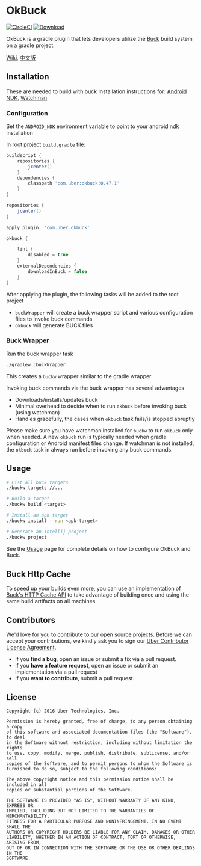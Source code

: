 # OkBuck
[![CircleCI](https://circleci.com/gh/uber/okbuck/tree/master.svg?style=svg)](https://circleci.com/gh/uber/okbuck/tree/master)
[ ![Download](https://api.bintray.com/packages/uber/gradle-plugins/okbuck/images/download.svg) ](https://bintray.com/uber/gradle-plugins/okbuck/_latestVersion)

OkBuck is a gradle plugin that lets developers utilize the [Buck](https://buckbuild.com/) build system on a gradle project.

[Wiki](https://github.com/uber/okbuck/wiki), [中文版](https://github.com/uber/okbuck/blob/master/README-zh.md)

## Installation
These are needed to build with buck
Installation instructions for: [Android NDK](https://developer.android.com/ndk/downloads/index.html), [Watchman](https://facebook.github.io/watchman/docs/install.html)

### Configuration
Set the `ANDROID_NDK` environment variable to point to your android ndk installation

In root project `build.gradle` file:

```gradle
buildscript {
    repositories {
        jcenter()
    }
    dependencies {
        classpath 'com.uber:okbuck:0.47.1'
    }
}

repositories {
    jcenter()
}

apply plugin: 'com.uber.okbuck'

okbuck {

    lint {
        disabled = true
    }
    externalDependencies {
        downloadInBuck = false
    }
}

```

After applying the plugin, the following tasks will be added to the root project
  +  `buckWrapper` will create a buck wrapper script and various configuration files to invoke buck commands
  +  `okbuck` will generate BUCK files

### Buck Wrapper

Run the buck wrapper task
```bash
./gradlew :buckWrapper
```
This creates a `buckw` wrapper similar to the gradle wrapper

Invoking buck commands via the buck wrapper has several advantages
- Downloads/installs/updates buck
- Minimal overhead to decide when to run `okbuck` before invoking buck (using watchman)
- Handles gracefully, the cases when `okbuck` task fails/is stopped abruptly

Please make sure you have watchman installed for `buckw` to run `okbuck` only when needed. A new `okbuck` run is typically needed when gradle configuration or Android manifest files change. If watchman is not installed, the `okbuck` task in always run before invoking any buck commands.

## Usage

```bash
# List all buck targets
./buckw targets //...

# Build a target
./buckw build <target>

# Install an apk target
./buckw install --run <apk-target>

# Generate an Intellij project
./buckw project
```

See the [Usage](https://github.com/uber/okbuck/blob/master/Usage.md) page for complete details on how to configure OkBuck and Buck.

## Buck Http Cache

To speed up your builds even more, you can use an implementation of [Buck's HTTP Cache API](https://github.com/uber/buck-http-cache) to take advantage of building once and using the same build artifacts on all machines.

## Contributors

We'd love for you to contribute to our open source projects. Before we can accept your contributions, we kindly ask you to sign our [Uber Contributor License Agreement](https://docs.google.com/a/uber.com/forms/d/1pAwS_-dA1KhPlfxzYLBqK6rsSWwRwH95OCCZrcsY5rk/viewform).

- If you **find a bug**, open an issue or submit a fix via a pull request.
- If you **have a feature request**, open an issue or submit an implementation via a pull request
- If you **want to contribute**, submit a pull request.

## License
```
Copyright (c) 2016 Uber Technologies, Inc.

Permission is hereby granted, free of charge, to any person obtaining a copy
of this software and associated documentation files (the "Software"), to deal
in the Software without restriction, including without limitation the rights
to use, copy, modify, merge, publish, distribute, sublicense, and/or sell
copies of the Software, and to permit persons to whom the Software is
furnished to do so, subject to the following conditions:

The above copyright notice and this permission notice shall be included in all
copies or substantial portions of the Software.

THE SOFTWARE IS PROVIDED "AS IS", WITHOUT WARRANTY OF ANY KIND, EXPRESS OR
IMPLIED, INCLUDING BUT NOT LIMITED TO THE WARRANTIES OF MERCHANTABILITY,
FITNESS FOR A PARTICULAR PURPOSE AND NONINFRINGEMENT. IN NO EVENT SHALL THE
AUTHORS OR COPYRIGHT HOLDERS BE LIABLE FOR ANY CLAIM, DAMAGES OR OTHER
LIABILITY, WHETHER IN AN ACTION OF CONTRACT, TORT OR OTHERWISE, ARISING FROM,
OUT OF OR IN CONNECTION WITH THE SOFTWARE OR THE USE OR OTHER DEALINGS IN THE
SOFTWARE.
```
